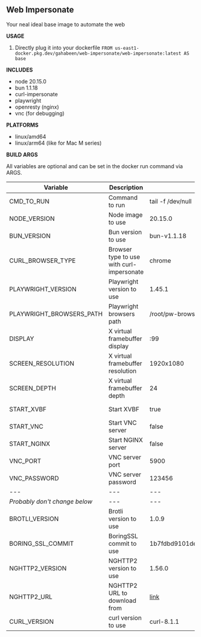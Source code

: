 Web Impersonate
---
Your neal ideal base image to automate the web


**USAGE**
1. Directly plug it into your dockerfile
`FROM us-east1-docker.pkg.dev/gahabeen/web-impersonate/web-impersonate:latest AS base`


**INCLUDES**

- node 20.15.0
- bun 1.1.18
- curl-impersonate
- playwright
- openresty (nginx)
- vnc (for debugging)

**PLATFORMS**

- linux/amd64
- linux/arm64 (like for Mac M series)

**BUILD ARGS**

All variables are optional and can be set in the docker run command via ARGS.

| Variable | Description | Default | Options |
| --- | --- | --- | --- |
| CMD_TO_RUN | Command to run | tail -f /dev/null | - |
| NODE_VERSION | Node image to use | 20.15.0 | - |
| BUN_VERSION | Bun version to use | bun-v1.1.18 | - |
| CURL_BROWSER_TYPE | Browser type to use with curl-impersonate | chrome | chrome, firefox |
| PLAYWRIGHT_VERSION | Playwright version to use | 1.45.1 | - |
| PLAYWRIGHT_BROWSERS_PATH | Playwright browsers path | /root/pw-browsers | - |
| DISPLAY | X virtual framebuffer display | :99 | :0..99 |
| SCREEN_RESOLUTION | X virtual framebuffer resolution | 1920x1080 | - |
| SCREEN_DEPTH | X virtual framebuffer depth | 24 | - |
| START_XVBF | Start XVBF | true | true, false |
| START_VNC | Start VNC server | false | true, false |
| START_NGINX | Start NGINX server | false | true, false |
| VNC_PORT | VNC server port | 5900 | 1-65535 |
| VNC_PASSWORD | VNC server password | 123456 | - |
|---|---|---|---|
| *Probably don't change below* |---|---|---|
| BROTLI_VERSION | Brotli version to use | 1.0.9 | - |
| BORING_SSL_COMMIT | BoringSSL commit to use | 1b7fdbd9101dedc3e0aa3fcf4ff74eacddb34ecc | - |
| NGHTTP2_VERSION | NGHTTP2 version to use | 1.56.0 | - |
| NGHTTP2_URL | NGHTTP2 URL to download from | [link](https://github.com/nghttp2/nghttp2/releases/download/v1.56.0/nghttp2-1.56.0.tar.bz2) | - |
| CURL_VERSION | curl version to use | curl-8.1.1 | - |